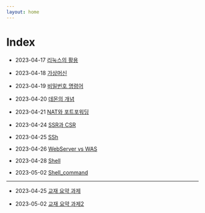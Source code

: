 ```yaml
---
layout: home
---
```

# Index

* 2023-04-17 [리눅스의 활용](./230417_about_linux.md)

* 2023-04-18 [가상머신](./230418_about_vm.md)

* 2023-04-19 [비밀번호 명령어](./230419_about_passwd.md)

* 2023-04-20 [데몬의 개념](./230420_about_daemon.md)

* 2023-04-21 [NAT와 포트포워딩](./230421_about_nat.md)

* 2023-04-24 [SSR과 CSR](./230424_about_csr_ssr.md)

* 2023-04-25 [SSh](./230425_about_ssh.md)

* 2023-04-26 [WebServer vs WAS](./230426_about_was.md)

* 2023-04-28 [Shell](./230428_about_shell.md)

* 2023-05-02 [Shell_command](./230502_about_shellcommand.md)
---
* 2023-04-25 [교재 요약 과제](./report_books.md)

* 2023-05-02 [교재 요약 과제2](./report_books2.md)
